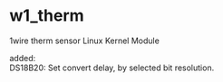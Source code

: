 # w1_therm
1wire therm sensor Linux Kernel Module

added:  
 	DS18B20: Set convert delay, by selected bit resolution. 
